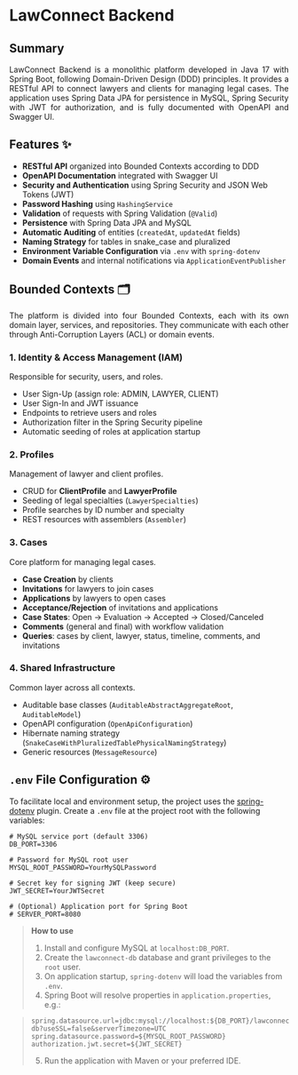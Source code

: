 # LawConnect Backend

## Summary
<p align="justify">
LawConnect Backend is a monolithic platform developed in Java 17 with Spring Boot, following Domain-Driven Design (DDD) principles. It provides a RESTful API to connect lawyers and clients for managing legal cases. The application uses Spring Data JPA for persistence in MySQL, Spring Security with JWT for authorization, and is fully documented with OpenAPI and Swagger UI.
</p>

## Features ✨
- **RESTful API** organized into Bounded Contexts according to DDD
- **OpenAPI Documentation** integrated with Swagger UI
- **Security and Authentication** using Spring Security and JSON Web Tokens (JWT)
- **Password Hashing** using `HashingService`
- **Validation** of requests with Spring Validation (`@Valid`)
- **Persistence** with Spring Data JPA and MySQL
- **Automatic Auditing** of entities (`createdAt`, `updatedAt` fields)
- **Naming Strategy** for tables in snake_case and pluralized
- **Environment Variable Configuration** via `.env` with `spring-dotenv`
- **Domain Events** and internal notifications via `ApplicationEventPublisher`

## Bounded Contexts 🗂️
<p align="justify">
The platform is divided into four Bounded Contexts, each with its own domain layer, services, and repositories. They communicate with each other through Anti-Corruption Layers (ACL) or domain events.
</p>

### 1. Identity & Access Management (IAM)
Responsible for security, users, and roles.
- User Sign-Up (assign role: ADMIN, LAWYER, CLIENT)
- User Sign-In and JWT issuance
- Endpoints to retrieve users and roles
- Authorization filter in the Spring Security pipeline
- Automatic seeding of roles at application startup

### 2. Profiles
Management of lawyer and client profiles.
- CRUD for **ClientProfile** and **LawyerProfile**
- Seeding of legal specialties (`LawyerSpecialties`)
- Profile searches by ID number and specialty
- REST resources with assemblers (`Assembler`)

### 3. Cases
Core platform for managing legal cases.
- **Case Creation** by clients
- **Invitations** for lawyers to join cases
- **Applications** by lawyers to open cases
- **Acceptance/Rejection** of invitations and applications
- **Case States**: Open → Evaluation → Accepted → Closed/Canceled
- **Comments** (general and final) with workflow validation
- **Queries**: cases by client, lawyer, status, timeline, comments, and invitations

### 4. Shared Infrastructure
Common layer across all contexts.
- Auditable base classes (`AuditableAbstractAggregateRoot`, `AuditableModel`)
- OpenAPI configuration (`OpenApiConfiguration`)
- Hibernate naming strategy (`SnakeCaseWithPluralizedTablePhysicalNamingStrategy`)
- Generic resources (`MessageResource`)

## `.env` File Configuration ⚙
To facilitate local and environment setup, the project uses the [spring-dotenv](https://github.com/paulschwarz/spring-dotenv) plugin. Create a `.env` file at the project root with the following variables:

```dotenv
# MySQL service port (default 3306)
DB_PORT=3306

# Password for MySQL root user
MYSQL_ROOT_PASSWORD=YourMySQLPassword

# Secret key for signing JWT (keep secure)
JWT_SECRET=YourJWTSecret

# (Optional) Application port for Spring Boot
# SERVER_PORT=8080
```

> **How to use**
> 1. Install and configure MySQL at `localhost:DB_PORT`.
> 2. Create the `lawconnect-db` database and grant privileges to the `root` user.
> 3. On application startup, `spring-dotenv` will load the variables from `.env`.
> 4. Spring Boot will resolve properties in `application.properties`, e.g.:

>    ```properties
>    spring.datasource.url=jdbc:mysql://localhost:${DB_PORT}/lawconnect-db?useSSL=false&serverTimezone=UTC
>    spring.datasource.password=${MYSQL_ROOT_PASSWORD}
>    authorization.jwt.secret=${JWT_SECRET}
>    ```  
> 5. Run the application with Maven or your preferred IDE.


